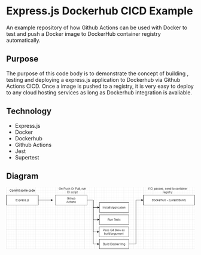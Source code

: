 # Express.js Dockerhub CICD Example
An example repository of how Github Actions can be used with Docker to test and push a Docker image to DockerHub container registry automatically.

## Purpose
The purpose of this code body is to demonstrate the concept of building , testing and deploying a express.js application to Dockerhub via Github Actions CICD. 
Once a image is pushed to a registry, it is very easy to deploy to any cloud hosting services as long as Dockerhub integration is avaliable.

## Technology
 - Express.js
 - Docker
 - Dockerhub
 - Github Actions
 - Jest
 - Supertest

 ## Diagram
 <img src="diagram.png">